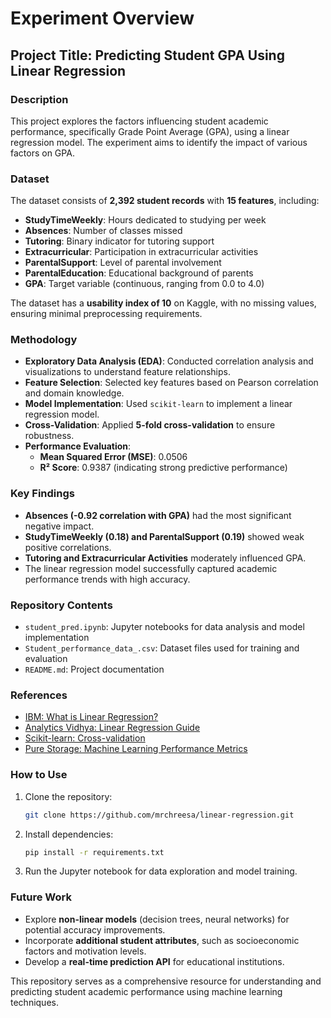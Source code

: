 # Experiment Overview

## Project Title: Predicting Student GPA Using Linear Regression

### Description
This project explores the factors influencing student academic performance, specifically Grade Point Average (GPA), using a linear regression model. The experiment aims to identify the impact of various factors on GPA.

### Dataset
The dataset consists of **2,392 student records** with **15 features**, including:
- **StudyTimeWeekly**: Hours dedicated to studying per week
- **Absences**: Number of classes missed
- **Tutoring**: Binary indicator for tutoring support
- **Extracurricular**: Participation in extracurricular activities
- **ParentalSupport**: Level of parental involvement
- **ParentalEducation**: Educational background of parents
- **GPA**: Target variable (continuous, ranging from 0.0 to 4.0)

The dataset has a **usability index of 10** on Kaggle, with no missing values, ensuring minimal preprocessing requirements.

### Methodology
- **Exploratory Data Analysis (EDA)**: Conducted correlation analysis and visualizations to understand feature relationships.
- **Feature Selection**: Selected key features based on Pearson correlation and domain knowledge.
- **Model Implementation**: Used `scikit-learn` to implement a linear regression model.
- **Cross-Validation**: Applied **5-fold cross-validation** to ensure robustness.
- **Performance Evaluation**:
    - **Mean Squared Error (MSE)**: 0.0506
    - **R² Score**: 0.9387 (indicating strong predictive performance)

### Key Findings
- **Absences (-0.92 correlation with GPA)** had the most significant negative impact.
- **StudyTimeWeekly (0.18) and ParentalSupport (0.19)** showed weak positive correlations.
- **Tutoring and Extracurricular Activities** moderately influenced GPA.
- The linear regression model successfully captured academic performance trends with high accuracy.

### Repository Contents
- `student_pred.ipynb`: Jupyter notebooks for data analysis and model implementation
- `Student_performance_data_.csv`: Dataset files used for training and evaluation
- `README.md`: Project documentation

### References
- [IBM: What is Linear Regression?](https://www.ibm.com/think/topics/linear-regression)
- [Analytics Vidhya: Linear Regression Guide](https://www.analyticsvidhya.com/blog/2021/10/everything-you-need-to-know-about-linear-regression/)
- [Scikit-learn: Cross-validation](https://scikit-learn.org/stable/modules/cross_validation.html)
- [Pure Storage: Machine Learning Performance Metrics](https://www.purestorage.com/knowledge/machine-learning-performance-metrics.html)

### How to Use
1. Clone the repository:
    ```bash
    git clone https://github.com/mrchreesa/linear-regression.git
    ```
2. Install dependencies:
    ```bash
    pip install -r requirements.txt
    ```
3. Run the Jupyter notebook for data exploration and model training.

### Future Work
- Explore **non-linear models** (decision trees, neural networks) for potential accuracy improvements.
- Incorporate **additional student attributes**, such as socioeconomic factors and motivation levels.
- Develop a **real-time prediction API** for educational institutions.

This repository serves as a comprehensive resource for understanding and predicting student academic performance using machine learning techniques.
